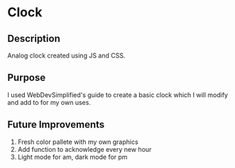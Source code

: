 # Clock

## Description
Analog clock created using JS and CSS.   

## Purpose
I used WebDevSimplified's guide to create a basic clock which I will modify and add to for my own uses.  

## Future Improvements
1. Fresh color pallete with my own graphics
2. Add function to acknowledge every new hour
3. Light mode for am, dark mode for pm
